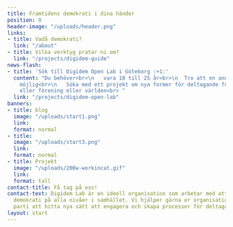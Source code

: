 ```yaml
---
title: Framtidens demokrati i dina händer
position: 0
header-image: "/uploads/header.png"
links:
- title: Vadå demokrati?
  link: "/about"
- title: Vilka verktyg pratar ni om?
  link: "/projects/digidem-guide"
news-flash:
- title: 'Sök till Digidem Open Lab i Göteborg :+1:'
  content: "Du behöver<br>\n   vara 18 till 25 år<br>\n  Tro att en annan värld är
    möjlig<br>\n   Söka med ett projekt om nya former för deltagande för din grupp
    eller förening eller världen<br> "
  link: "/projects/digidem-open-lab"
banners:
- title: blog
  image: "/uploads/start1.png"
  link: 
  format: normal
- title: 
  image: "/uploads/start3.png"
  link: 
  format: normal
- title: Projekt
  image: "/uploads/200w-workincat.gif"
  link: 
  format: tall
contact-title: Få tag på oss!
contact-text: Digidem Lab är en ideell organisation som arbetar med att främja deltagande
  demokrati på alla nivåer i samhället. Vi hjälper gärna er organisation, kommun eller
  parti att hitta nya sätt att engagera och skapa processer för deltagande.
layout: start
---
```


